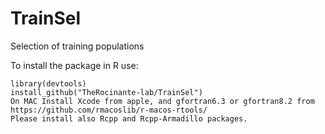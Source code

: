 # TrainSel
Selection of training populations

To install the package in R use:

```
library(devtools)
install_github("TheRocinante-lab/TrainSel")
On MAC Install Xcode from apple, and gfortran6.3 or gfortran8.2 from 
https://github.com/rmacoslib/r-macos-rtools/
Please install also Rcpp and Rcpp-Armadillo packages.
```
